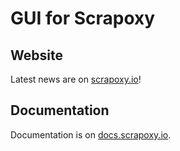 # GUI for Scrapoxy

## Website

Latest news are on [scrapoxy.io](http://scrapoxy.io)!


## Documentation

Documentation is on [docs.scrapoxy.io](http://docs.scrapoxy.io).
